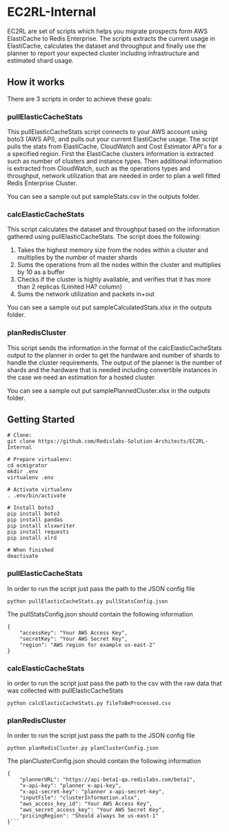 EC2RL-Internal
==============

EC2RL are set of scripts which helps you migrate prospects form AWS ElastiCache to Redis Enterprise.
The scripts extracts the current usage in ElastiCache, calculates the dataset and throughput and finally use the planner to report your expected cluster including infrastructure and estimated shard usage.

## How it works
There are 3 scripts in order to achieve these goals:

### pullElasticCacheStats
This pullElasticCacheStats script connects to your AWS account using boto3 (AWS API), and pulls out your current ElastiCache usage.
The script pulls the stats from ElastiCache, CloudWatch and Cost Estimator API's for a a specified region.
First the ElastiCache clusters information is extracted such as number of clusters and instance types.
Then additional information is extracted from CloudWatch, such as the operations types and throughput, network utilization that are needed in order to plan a well fitted Redis Enterprise Cluster.

You can see a sample out put sampleStats.csv in the outputs folder.

### calcElasticCacheStats
This script calculates the dataset and throughput based on the information gathered using pullElasticCacheStats.
The script does the following:

1. Takes the highest memory size from the nodes within a cluster and multiplies by the number of master shards
2. Sums the operations from all the nodes within the cluster and multiplies by 10 as a buffer
3. Checks if the cluster is highly available, and verifies that it has more than 2 replicas (Limited HA? column)
4. Sums the network utilization and packets in+out

You can see a sample out put sampleCalculatedStats.xlsx in the outputs folder.

### planRedisCluster
This script sends the information in the format of the calcElasticCacheStats output to the planner in order to get the hardware and number of shards to handle the cluster requirements.
The output of the planner is the number of shards and the hardware that is needed including convertible instances in the case we need an estimation for a hosted cluster. 

You can see a sample out put samplePlannedCluster.xlsx in the outputs folder.

## Getting Started

```
# Clone:
git clone https://github.com/Redislabs-Solution-Architects/EC2RL-Internal

# Prepare virtualenv:
cd ecmigrator
mkdir .env
virtualenv .env

# Activate virtualenv
. .env/bin/activate

# Install boto3
pip install boto3
pip install pandas
pip install xlsxwriter
pip install requests
pip install xlrd

# When finished
deactivate
```

### pullElasticCacheStats
In order to run the script just pass the path to the JSON config file

```
python pullElasticCacheStats.py pullStatsConfig.json
```

The pullStatsConfig.json should contain the following information
```
{
    "accessKey": "Your AWS Access Key",
    "secretKey": "Your AWS Secret Key",
    "region": "AWS region for example us-east-2"
}
```

### calcElasticCacheStats
In order to run the script just pass the path to the csv with the raw data that was collected with pullElasticCacheStats

```
python calcElasticCacheStats.py fileToBeProcessed.csv
```

### planRedisCluster
In order to run the script just pass the path to the JSON config file

```
python planRedisCluster.py planClusterConfig.json
```

The planClusterConfig.json should contain the following information
```
{
    "plannerURL": "https://api-beta1-qa.redislabs.com/beta1",
    "x-api-key": "planner x-api-key",
    "x-api-secret-key": "planner x-api-secret-key",
    "inputFile": "clusterInformation.xlsx",
    "aws_access_key_id": "Your AWS Access Key",
    "aws_secret_access_key": "Your AWS Secret Key",
    "pricingRegion": "Should always be us-east-1"
}```
